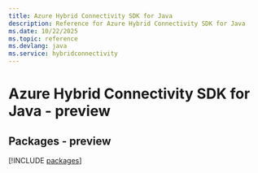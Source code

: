 ```yaml
---
title: Azure Hybrid Connectivity SDK for Java
description: Reference for Azure Hybrid Connectivity SDK for Java
ms.date: 10/22/2025
ms.topic: reference
ms.devlang: java
ms.service: hybridconnectivity
---
```

# Azure Hybrid Connectivity SDK for Java - preview
## Packages - preview
[!INCLUDE [packages](hybrid-connectivity-index.md)]
